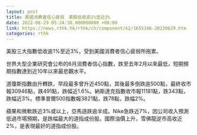```yaml
---
layout: post
title: 美國消費者信心疲弱　美股低收逾1%至近3%
date: 2022-06-29 05:24:38.000000000 +08:00
link: https://news.rthk.hk/rthk/ch/component/k2/1655186-20220629.htm
categories: rthk
---
```


美股三大指數低收逾1%至近3%，受到美國消費者信心疲弱所拖累。

世界大型企業研究會公布的6月消費者信心指數，跌至去年2月以來最低，短期預期指數達到近10年以來最悲觀水平。

道瓊斯指數由升轉跌，早段最多曾升近450點，其後最多倒跌逾500點，最終收市報30946點，跌491點，跌幅近1.6%。納斯達克指數收市報11181點，跌343點，跌幅近3%。標準普爾500指數報3821點，跌78點，跌幅2%。

蘋果和微軟跌近3%或以上，亞馬遜跌逾半成。Nike急跌近7%，因公司收入預測低過市場預期，是跌幅最大的道指成份股。國際油價上升，雪佛龍逆市高收近2%，是表現最好的道指成份股。
